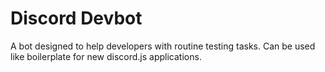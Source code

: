 # Discord Devbot
 A bot designed to help developers with routine testing tasks. Can be used like boilerplate for new discord.js applications.
